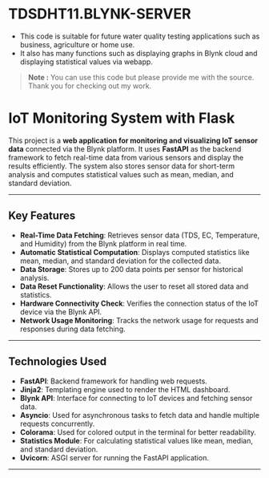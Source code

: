 # TDSDHT11.BLYNK-SERVER
- This code is suitable for future water quality testing applications such as business, agriculture or home use.
- It also has many functions such as displaying graphs in Blynk cloud and displaying statistical values ​​via webapp.
> **Note :** You can use this code but please provide me with the source. Thank you for checking out my work.
# IoT Monitoring System with Flask

This project is a **web application for monitoring and visualizing IoT sensor data** connected via the Blynk platform. It uses **FastAPI** as the backend framework to fetch real-time data from various sensors and display the results efficiently. The system also stores sensor data for short-term analysis and computes statistical values such as mean, median, and standard deviation.

---

## Key Features

- **Real-Time Data Fetching**: Retrieves sensor data (TDS, EC, Temperature, and Humidity) from the Blynk platform in real time.
- **Automatic Statistical Computation**: Displays computed statistics like mean, median, and standard deviation for the collected data.
- **Data Storage**: Stores up to 200 data points per sensor for historical analysis.
- **Data Reset Functionality**: Allows the user to reset all stored data and statistics.
- **Hardware Connectivity Check**: Verifies the connection status of the IoT device via the Blynk API.
- **Network Usage Monitoring**: Tracks the network usage for requests and responses during data fetching.

---

## Technologies Used

- **FastAPI**: Backend framework for handling web requests.
- **Jinja2**: Templating engine used to render the HTML dashboard.
- **Blynk API**: Interface for connecting to IoT devices and fetching sensor data.
- **Asyncio**: Used for asynchronous tasks to fetch data and handle multiple requests concurrently.
- **Colorama**: Used for colored output in the terminal for better readability.
- **Statistics Module**: For calculating statistical values like mean, median, and standard deviation.
- **Uvicorn**: ASGI server for running the FastAPI application.

---





